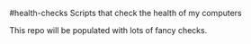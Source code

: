 #health-checks
Scripts that check the health of my computers

This repo will be populated with lots of fancy checks.

